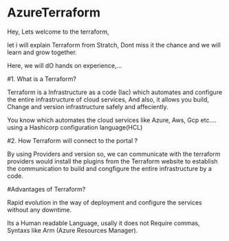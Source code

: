 # AzureTerraform

Hey, Lets welcome to the terraform,

let i will explain Terraform from Stratch, Dont miss it the chance and we will learn and grow together.


Here, we will dO hands on experience,...

#1. What is a Terraform?

Terraform is a Infrastructure as a code (Iac) which automates and configure the entire infrastructure of cloud services, And also, it allows you build, 
Change and version infrastructure safely and affeciently.

You know which automates the cloud services like Azure, Aws, Gcp etc.... using a Hashicorp configuration language(HCL)

#2. How Terraform will connect to the portal ?

By using Providers and version so, we can communicate with the terraform providers would install the plugins from the Terraform website to establish the communication
to build and congfigure the entire infrastructure by a code.

#Advantages of Terraform?

Rapid evolution in the way of deployment and configure the services without any downtime.

Its a Human readable Language, usally it does not Require commas, Syntaxs like Arm (Azure Resources Manager).








